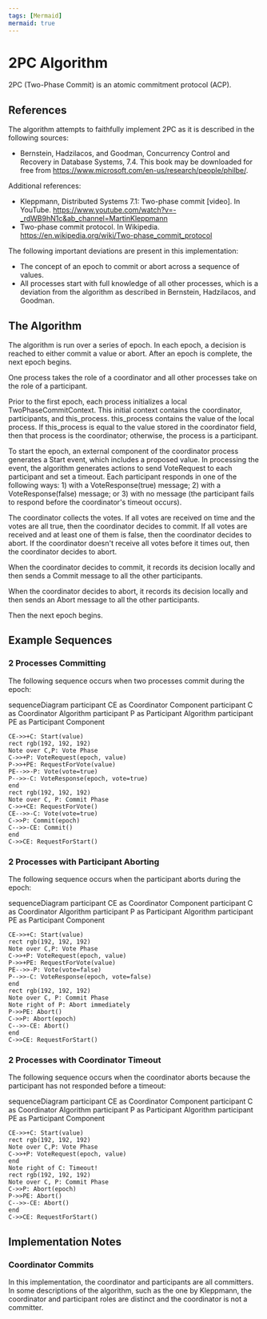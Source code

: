 ```yaml
---
tags: [Mermaid]
mermaid: true
---
```


# 2PC Algorithm

2PC (Two-Phase Commit) is an atomic commitment protocol (ACP).

## References

The algorithm attempts to faithfully implement 2PC as it is described in the
following sources:

- Bernstein, Hadzilacos, and Goodman, Concurrency Control and Recovery in
  Database Systems, 7.4.  This book may be downloaded for free from
  <https://www.microsoft.com/en-us/research/people/philbe/>.

Additional references:

- Kleppmann, Distributed Systems 7.1: Two-phase commit [video]. In YouTube.
  <https://www.youtube.com/watch?v=-_rdWB9hN1c&ab_channel=MartinKleppmann>
- Two-phase commit protocol. In Wikipedia.
  <https://en.wikipedia.org/wiki/Two-phase_commit_protocol>

The following important deviations are present in this implementation:

- The concept of an epoch to commit or abort across a sequence of values.
- All processes start with full knowledge of all other processes, which is
  a deviation from the algorithm as described in Bernstein, Hadzilacos, and
  Goodman.

## The Algorithm

The algorithm is run over a series of epoch. In each epoch, a decision is
reached to either commit a value or abort. After an epoch is complete, the next
epoch begins.

One process takes the role of a coordinator and all other processes take on the
role of a participant.

Prior to the first epoch, each process initializes a local
TwoPhaseCommitContext. This initial context contains the coordinator,
participants, and this_process. this_process contains the value of the local
process. If this_process is equal to the value stored in the coordinator field,
then that process is the coordinator; otherwise, the process is a participant.

To start the epoch, an external component of the coordinator process generates
a Start event, which includes a proposed value. In processing the event, the
algorithm generates actions to send VoteRequest to each participant and set
a timeout. Each participant responds in one of the following ways: 1) with
a VoteResponse(true) message; 2) with a VoteResponse(false) message; or 3) with
no message (the participant fails to respond before the coordinator's timeout
occurs).

The coordinator collects the votes. If all votes are received on time and the
votes are all true, then the coordinator decides to commit. If all votes are
received and at least one of them is false, then the coordinator decides to
abort. If the coordinator doesn't receive all votes before it times out, then
the coordinator decides to abort.

When the coordinator decides to commit, it records its decision locally and
then sends a Commit message to all the other participants.

When the coordinator decides to abort, it records its decision locally and then
sends an Abort message to all the other participants.

Then the next epoch begins.

## Example Sequences

### 2 Processes Committing

The following sequence occurs when two processes commit during the epoch:

<div class="mermaid">
sequenceDiagram
    participant CE as Coordinator Component
    participant C as Coordinator Algorithm
    participant P as Participant Algorithm
    participant PE as Participant Component

    CE->>+C: Start(value)
    rect rgb(192, 192, 192)
    Note over C,P: Vote Phase
    C->>+P: VoteRequest(epoch, value)
    P->>+PE: RequestForVote(value)
    PE-->>-P: Vote(vote=true)
    P-->>-C: VoteResponse(epoch, vote=true)
    end
    rect rgb(192, 192, 192)
    Note over C, P: Commit Phase
    C->>+CE: RequestForVote()
    CE-->>-C: Vote(vote=true)
    C->>P: Commit(epoch)
    C-->>-CE: Commit()
    end
    C->>CE: RequestForStart()
</div>

### 2 Processes with Participant Aborting

The following sequence occurs when the participant aborts during the epoch:

<div class="mermaid">
sequenceDiagram
    participant CE as Coordinator Component
    participant C as Coordinator Algorithm
    participant P as Participant Algorithm
    participant PE as Participant Component

    CE->>+C: Start(value)
    rect rgb(192, 192, 192)
    Note over C,P: Vote Phase
    C->>+P: VoteRequest(epoch, value)
    P->>+PE: RequestForVote(value)
    PE-->>-P: Vote(vote=false)
    P-->>-C: VoteResponse(epoch, vote=false)
    end
    rect rgb(192, 192, 192)
    Note over C, P: Commit Phase
    Note right of P: Abort immediately
    P->>PE: Abort()
    C->>P: Abort(epoch)
    C-->>-CE: Abort()
    end
    C->>CE: RequestForStart()
</div>

### 2 Processes with Coordinator Timeout

The following sequence occurs when the coordinator aborts because the
participant has not responded before a timeout:

<div class="mermaid">
sequenceDiagram
    participant CE as Coordinator Component
    participant C as Coordinator Algorithm
    participant P as Participant Algorithm
    participant PE as Participant Component

    CE->>+C: Start(value)
    rect rgb(192, 192, 192)
    Note over C,P: Vote Phase
    C->>+P: VoteRequest(epoch, value)
    end
    Note right of C: Timeout!
    rect rgb(192, 192, 192)
    Note over C, P: Commit Phase
    C->>P: Abort(epoch)
    P->>PE: Abort()
    C-->>-CE: Abort()
    end
    C->>CE: RequestForStart()
</div>

## Implementation Notes

### Coordinator Commits

In this implementation, the coordinator and participants are all committers.
In some descriptions of the algorithm, such as the one by Kleppmann, the
coordinator and participant roles are distinct and the coordinator is not
a committer.
